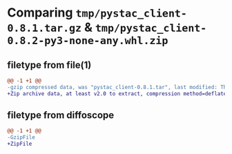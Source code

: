 # Comparing `tmp/pystac_client-0.8.1.tar.gz` & `tmp/pystac_client-0.8.2-py3-none-any.whl.zip`

## filetype from file(1)

```diff
@@ -1 +1 @@
-gzip compressed data, was "pystac_client-0.8.1.tar", last modified: Thu May 23 14:51:14 2024, max compression
+Zip archive data, at least v2.0 to extract, compression method=deflate
```

## filetype from diffoscope

```diff
@@ -1 +1 @@
-GzipFile
+ZipFile
```

